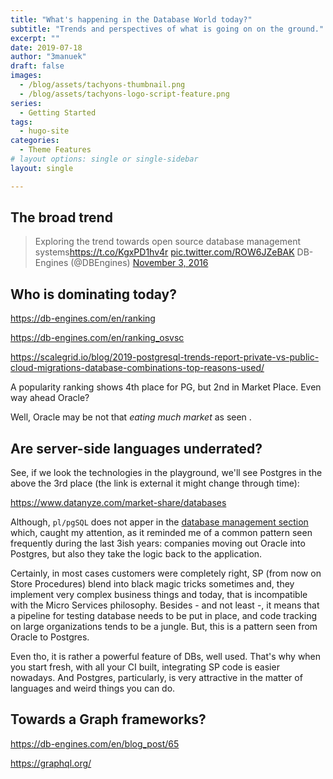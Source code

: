 ```yaml
---
title: "What's happening in the Database World today?"
subtitle: "Trends and perspectives of what is going on on the ground."
excerpt: ""
date: 2019-07-18
author: "3manuek"
draft: false
images:
  - /blog/assets/tachyons-thumbnail.png
  - /blog/assets/tachyons-logo-script-feature.png
series:
  - Getting Started
tags:
  - hugo-site
categories:
  - Theme Features
# layout options: single or single-sidebar
layout: single

---
```


## The broad trend


<blockquote class="twitter-tweet" data-lang="en"><p lang="en" dir="ltr">Exploring the trend towards open source database management systems<a href="https://t.co/KgxPD1hv4r">https://t.co/KgxPD1hv4r</a> <a href="https://t.co/ROW6JZeBAK">pic.twitter.com/ROW6JZeBAK</a> DB-Engines (@DBEngines) <a href="https://twitter.com/DBEngines/status/794184916892262400?ref_src=twsrc%5Etfw">November 3, 2016</a></p></blockquote>
<script async src="https://platform.twitter.com/widgets.js" charset="utf-8"></script>


## Who is dominating today?


https://db-engines.com/en/ranking

https://db-engines.com/en/ranking_osvsc

https://scalegrid.io/blog/2019-postgresql-trends-report-private-vs-public-cloud-migrations-database-combinations-top-reasons-used/

A popularity ranking shows 4th place for PG, but 2nd in Market Place. Even way ahead Oracle?

Well, Oracle may be not that _eating much market_ as seen [](https://www.macrotrends.net/stocks/charts/ORCL/oracle/revenue).

<!-- where is the post that shows datadog most pulled db was postgres? -->



## Are server-side languages underrated?

See, if we look the technologies in the playground, we'll see Postgres in the above the 3rd place (the link is external
it might change through time):

https://www.datanyze.com/market-share/databases

Although, `pl/pgSQL` does not apper in the [database management section](https://www.datanyze.com/market-share/database-management) which,
caught my attention, as it reminded me of a common pattern seen frequently during the last 3ish years: companies moving out Oracle into Postgres,
but also they take the logic back to the application. 

Certainly, in most cases customers were completely right, SP (from now on Store Procedures) blend into black magic tricks sometimes and,
they implement very complex business things and today, that is incompatible with the Micro Services philosophy. Besides - and not least -,
it means that a pipeline for testing database needs to be put in place, and code tracking on large organizations tends to be a jungle.
But, this is a pattern seen from Oracle to Postgres.

Even tho, it is rather a powerful feature of DBs, well used. That's why when you start fresh, with all your CI built, integrating SP code is 
easier nowadays. And Postgres, particularly, is very attractive in the matter of languages and weird things you can do. 




## Towards a Graph frameworks?

https://db-engines.com/en/blog_post/65

https://graphql.org/


